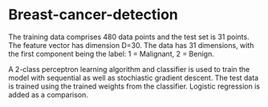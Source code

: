 # Breast-cancer-detection

The training data comprises 480 data points and the test set is 31 points.
The feature vector has dimension D=30. The data has 31 dimensions, with the first component being the label: 1 = Malignant, 2 = Benign.

A 2-class perceptron learning algorithm and classifier is used to train the model with sequential as well as stochiastic gradient descent.
The test data is trained using the trained weights from the classifier. Logistic regression is added as a comparison.
